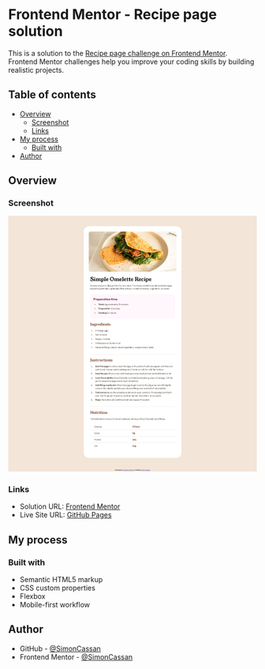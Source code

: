 # Frontend Mentor - Recipe page solution

This is a solution to the [Recipe page challenge on Frontend Mentor](https://www.frontendmentor.io/challenges/recipe-page-KiTsR8QQKm). Frontend Mentor challenges help you improve your coding skills by building realistic projects. 

## Table of contents

- [Overview](#overview)
  - [Screenshot](#screenshot)
  - [Links](#links)
- [My process](#my-process)
  - [Built with](#built-with)
- [Author](#author)

## Overview
### Screenshot

![](./assets/images/Screenshot.jpg)

### Links

- Solution URL: [Frontend Mentor](https://www.frontendmentor.io/solutions/responsive-recipe-page-with-flexbox-2jWHnVqPvy)
- Live Site URL: [GitHub Pages](https://simoncassan.github.io/Front-end-Mentor_challenges/Front-end-Mentor_Recipe-page/)

## My process
### Built with

- Semantic HTML5 markup
- CSS custom properties
- Flexbox
- Mobile-first workflow

## Author

- GitHub - [@SimonCassan](https://github.com/SimonCassan)
- Frontend Mentor - [@SimonCassan](https://www.frontendmentor.io/profile/SimonCassan)


